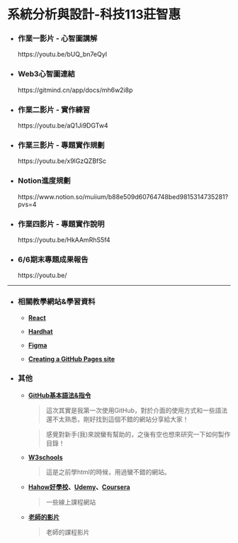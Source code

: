 # 系統分析與設計-科技113莊智惠
<!DOCTYPE html>
<html>

<body>

* <h3>作業一影片 - 心智圖講解</h3>
  https://youtu.be/bUQ_bn7eQyI
     
* <h3>Web3心智圖連結</h3>
  https://gitmind.cn/app/docs/mh6w2i8p
  
* <h3>作業二影片 - 實作練習</h3>
  https://youtu.be/aQ1Ji9DGTw4
  
* <h3>作業三影片 - 專題實作規劃</h3>
  https://youtu.be/x9lGzQZBfSc
  
* <h3>Notion進度規劃</h3>
  https://www.notion.so/muiium/b88e509d60764748bed9815314735281?pvs=4

* <h3>作業四影片 - 專題實作說明</h3>
  https://youtu.be/HkAAmRhS5f4
  
* <h3>6/6期末專題成果報告</h3>
  https://youtu.be/
---
* <h3>相關教學網站&學習資料</h3>
  
  - **[React](https://zh-hant.reactjs.org/tutorial/tutorial.html)**
  
  - **[Hardhat](https://hardhat.org/tutorial/creating-a-new-hardhat-project)**
  
  - **[Figma](https://www.figma.com/files/recent?fuid=1227531073817014101)**
  
  - **[Creating a GitHub Pages site](https://docs.github.com/en/pages/getting-started-with-github-pages/creating-a-github-pages-site)**
  
* <h3>其他</h3>

  - **[GitHub基本語法&指令](https://gist.github.com/billy3321/1001749662c370887c63bb30f26c9e6e)**
    
    > 這次其實是我第一次使用GitHub，對於介面的使用方式和一些語法還不太熟悉，剛好找到這個不錯的網站分享給大家！
    
    > 感覺對新手(我)來說蠻有幫助的，之後有空也想來研究一下如何製作目錄！
  
  - **[W3schools](https://www.w3schools.com/html/default.asp)**
    
    > 這是之前學html的時候，用過蠻不錯的網站。
  
  - **[Hahow好學校](https://hahow.in/search?query=web3)、[Udemy](https://www.udemy.com/topic/smart-contracts/?sort=price-high-to-low&persist_locale&locale=zh_TW)、[Coursera](https://www.coursera.org/search?query=web3&)**
      
    > 一些線上課程網站
    
  - **[老師的影片](https://youtube.com/playlist?list=PLH3VeiMX0ckiCqHLpLIBOMXQRtF_Vs3Eo)**
  
    > 老師的課程影片
    
</body>
</html>
